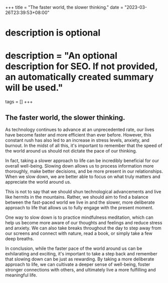 +++
title = "The faster world, the slower thinking."
date = "2023-03-26T23:39:53+08:00"

#
# description is optional
#
# description = "An optional description for SEO. If not provided, an automatically created summary will be used."

tags = []
+++

## The faster world, the slower thinking.

As technology continues to advance at an unprecedented rate, our lives have become faster and more efficient than ever before. However, this constant rush has also led to an increase in stress levels, anxiety, and burnout. In the midst of all this, it's important to remember that the speed of the world around us should not dictate the pace of our thinking.

In fact, taking a slower approach to life can be incredibly beneficial for our overall well-being. Slowing down allows us to process information more thoroughly, make better decisions, and be more present in our relationships. When we slow down, we are better able to focus on what truly matters and appreciate the world around us.

This is not to say that we should shun technological advancements and live like hermits in the mountains. Rather, we should aim to find a balance between the fast-paced world we live in and the slower, more deliberate approach to life that allows us to fully engage with the present moment.

One way to slow down is to practice mindfulness meditation, which can help us become more aware of our thoughts and feelings and reduce stress and anxiety. We can also take breaks throughout the day to step away from our screens and connect with nature, read a book, or simply take a few deep breaths.

In conclusion, while the faster pace of the world around us can be exhilarating and exciting, it's important to take a step back and remember that slowing down can be just as rewarding. By taking a more deliberate approach to life, we can cultivate a deeper sense of well-being, foster stronger connections with others, and ultimately live a more fulfilling and meaningful life.
